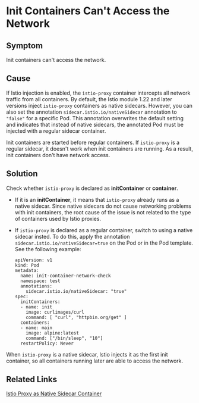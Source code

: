 # Init Containers Can't Access the Network

## Symptom

Init containers can't access the network.

## Cause
If Istio injection is enabled, the `istio-proxy` container intercepts all network traffic from all containers. By default, the Istio module 1.22 and later versions inject `istio-proxy` containers as native sidecars. However, you can also set the annotation `sidecar.istio.io/nativeSidecar` annotation to `"false"` for a specific Pod. This annotation overwrites the default setting and indicates that instead of native sidecars, the annotated Pod must be injected with a regular sidecar container.

Init containers are started before regular containers. If `istio-proxy` is a regular sidecar, it doesn't work when init containers are running. As a result, init containers don't have network access.

## Solution

Check whether `istio-proxy` is declared as **initContainer** or **container**.

- If it is an **initContainer**, it means that `istio-proxy` already runs as a native sidecar. Since native sidecars do not cause networking problems with init containers, the root cause of the issue is not related to the type of containers used by Istio proxies.
   
- If `istio-proxy` is declared as a regular container, switch to using a native sidecar insted. To do this, apply the annotation `sidecar.istio.io/nativeSidecar=true` on the Pod or in the Pod template. See the following example:
   
  ```
  apiVersion: v1
  kind: Pod
  metadata:
    name: init-container-network-check
    namespace: test
    annotations:
      sidecar.istio.io/nativeSidecar: "true"
  spec:
    initContainers:
    - name: init
      image: curlimages/curl
      command: [ "curl", "httpbin.org/get" ]
    containers:
    - name: main
      image: alpine:latest
      command: ["/bin/sleep", "10"]
    restartPolicy: Never
  ```

When `istio-proxy` is a native sidecar, Istio injects it as the first init container, so all containers running later are able to access the network.

## Related Links

[Istio Proxy as Native Sidecar Container](../00-20-istio-proxy-as-native-sidecar.md)
